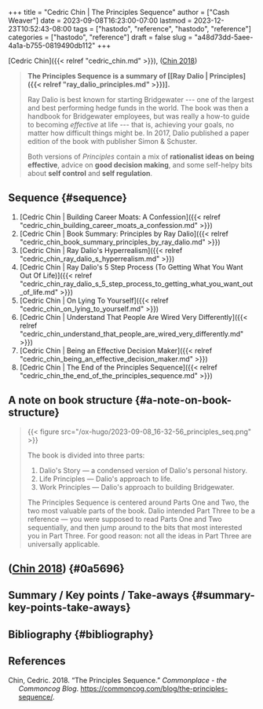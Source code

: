 +++
title = "Cedric Chin | The Principles Sequence"
author = ["Cash Weaver"]
date = 2023-09-08T16:23:00-07:00
lastmod = 2023-12-23T10:52:43-08:00
tags = ["hastodo", "reference", "hastodo", "reference"]
categories = ["hastodo", "reference"]
draft = false
slug = "a48d73dd-5aee-4a1a-b755-0819490db112"
+++

[Cedric Chin]({{< relref "cedric_chin.md" >}}), (<a href="#citeproc_bib_item_1">Chin 2018</a>)

> **The Principles Sequence is a summary of [[Ray Dalio | Principles]({{< relref "ray_dalio_principles.md" >}})].**
>
> Ray Dalio is best known for starting Bridgewater --- one of the largest and best performing hedge funds in the world. The book was then a handbook for Bridgewater employees, but was really a how-to guide to becoming _effective_ at life --- that is, achieving your goals, no matter how difficult things might be. In 2017, Dalio published a paper edition of the book with publisher Simon &amp; Schuster.
>
> Both versions of _Principles_ contain a mix of **rationalist ideas on being effective**, advice on **good decision making**, and some self-helpy bits about **self control** and **self regulation**.


## Sequence {#sequence}

1.  [Cedric Chin | Building Career Moats: A Confession]({{< relref "cedric_chin_building_career_moats_a_confession.md" >}})
2.  [Cedric Chin | Book Summary: Principles by Ray Dalio]({{< relref "cedric_chin_book_summary_principles_by_ray_dalio.md" >}})
3.  [Cedric Chin | Ray Dalio's Hyperrealism]({{< relref "cedric_chin_ray_dalio_s_hyperrealism.md" >}})
4.  [Cedric Chin | Ray Dalio's 5 Step Process (To Getting What You Want Out Of Life)]({{< relref "cedric_chin_ray_dalio_s_5_step_process_to_getting_what_you_want_out_of_life.md" >}})
5.  [Cedric Chin | On Lying To Yourself]({{< relref "cedric_chin_on_lying_to_yourself.md" >}})
6.  [Cedric Chin | Understand That People Are Wired Very Differently]({{< relref "cedric_chin_understand_that_people_are_wired_very_differently.md" >}})
7.  [Cedric Chin | Being an Effective Decision Maker]({{< relref "cedric_chin_being_an_effective_decision_maker.md" >}})
8.  [Cedric Chin | The End of the Principles Sequence]({{< relref "cedric_chin_the_end_of_the_principles_sequence.md" >}})


## A note on book structure {#a-note-on-book-structure}

> {{< figure src="/ox-hugo/2023-09-08_16-32-56_principles_seq.png" >}}
>
> The book is divided into three parts:
>
> 1.  Dalio's Story — a condensed version of Dalio's personal history.
> 2.  Life Principles — Dalio's approach to life.
> 3.  Work Principles — Dalio's approach to building Bridgewater.
>
> The Principles Sequence is centered around Parts One and Two, the two most valuable parts of the book. Dalio intended Part Three to be a reference — you were supposed to read Parts One and Two sequentially, and then jump around to the bits that most interested you in Part Three. For good reason: not all the ideas in Part Three are universally applicable.


## (<a href="#citeproc_bib_item_1">Chin 2018</a>) {#0a5696}


## Summary / Key points / Take-aways {#summary-key-points-take-aways}


## Bibliography {#bibliography}

## References

<style>.csl-entry{text-indent: -1.5em; margin-left: 1.5em;}</style><div class="csl-bib-body">
  <div class="csl-entry"><a id="citeproc_bib_item_1"></a>Chin, Cedric. 2018. “The Principles Sequence.” <i>Commonplace - the Commoncog Blog</i>. <a href="https://commoncog.com/blog/the-principles-sequence/">https://commoncog.com/blog/the-principles-sequence/</a>.</div>
</div>
